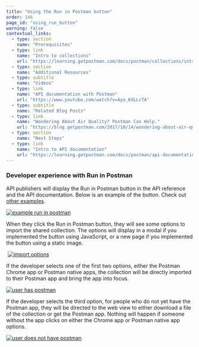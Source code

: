 ```yaml
---
title: "Using the Run in Postman button"
order: 146
page_id: "using_run_button"
warning: false
contextual_links:
  - type: section
    name: "Prerequisites"
  - type: link
    name: "Intro to collections"
    url: "https://learning.getpostman.com/docs/postman/collections/intro-to-collections"
  - type: section
    name: "Additional Resources"
  - type: subtitle
    name: "Videos"
  - type: link
    name: "API documentation with Postman"
    url: "https://www.youtube.com/watch?v=Ayo_KdLLcTA"
  - type: subtitle
    name: "Related Blog Posts"
  - type: link
    name: "Wondering About Air Quality? Postman Can Help."
    url: "https://blog.getpostman.com/2017/10/14/wondering-about-air-quality-postman-can-help/?_ga=2.113119748.1078379737.1571761632-963694147.1565912089"
  - type: section
    name: "Next Steps"
  - type: link
    name: "Intro to API documentation"
    url: "https://learning.getpostman.com/docs/postman/api-documentation/intro-to-api-documentation"
---
```


### Developer experience with Run in Postman

API publishers will display the Run in Postman button in the API reference and the API documentation. Below is an example of the button. Check out [other examples](https://www.getpostman.com/integrations/run-button).

 [![example run in postman](https://assets.postman.com/postman-docs/59131401.png)](https://assets.postman.com/postman-docs/59131401.png)  

When they click the Run in Postman button, they will see some options to import the shared collection. The options will display in a modal if you implemented the button using JavaScript, or a new page if you implemented the button using a static image.

 [![import options](https://www.getpostman.com/img/v1/docs/run-btn-ux/run-btn-ux-2.png)](https://www.getpostman.com/img/v1/docs/run-btn-ux/run-btn-ux-2.png)

If the developer selects one of the first two options, either the Postman Chrome app or Postman native apps, the collection will be directly imported to their Postman app and bring the app into focus.

 [![user has postman](https://www.getpostman.com/img/v1/docs/run-btn-ux/run-btn-ux-3.png)](https://www.getpostman.com/img/v1/docs/run-btn-ux/run-btn-ux-3.png)

If the developer selects the third option, for people who do not yet have the Postman app, they will be directed to the web view to either download a file of the collection or get the Postman app. Nothing will happen if someone without the app clicks on either the Chrome app or Postman native app options.

 [![user does not have postman](https://www.getpostman.com/img/v1/docs/run-btn-ux/run-btn-ux-4.png)](https://www.getpostman.com/img/v1/docs/run-btn-ux/run-btn-ux-4.png)
